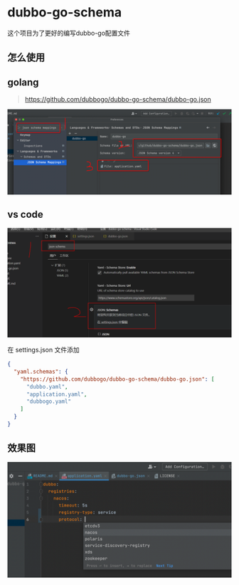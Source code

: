 # dubbo-go-schema
这个项目为了更好的编写dubbo-go配置文件

## 怎么使用

## golang

> https://github.com/dubbogo/dubbo-go-schema/dubbo-go.json

![img.png](images/img.png)

## vs code

![vs-code](images/vs-code.png)

在 settings.json 文件添加
```json
{
  "yaml.schemas": {
    "https://github.com/dubbogo/dubbo-go-schema/dubbo-go.json": [
      "dubbo.yaml",
      "application.yaml",
      "dubbogo.yaml"
    ]
  }
}

```
## 效果图

![img_1.png](images/img_1.png)
